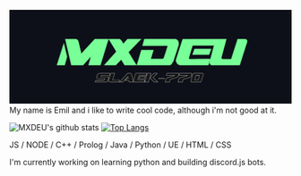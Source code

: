 ![Design and Development](https://github.com/MXDEU/MXDEU/blob/main/bannerneu.png)
My name is Emil and i like to write cool code, although i'm not good at it.  

![MXDEU's github stats](https://github-readme-stats.vercel.app/api?username=MXDEU&show_icons=true&hide=contribs,issues&hide_border=true&bg_color=0d1019&icon_color=79ff97&&title_color=79ff97&text_color=ffffff&custom_title=My%20Stats:&count_private=true)
[![Top Langs](https://github-readme-stats.vercel.app/api/top-langs/?username=MXDEU&count_private=true)](https://github.com/anuraghazra/github-readme-stats)

JS / NODE / C++ / Prolog / Java / Python / UE / HTML / CSS

I'm currently working on learning python and building discord.js bots.

